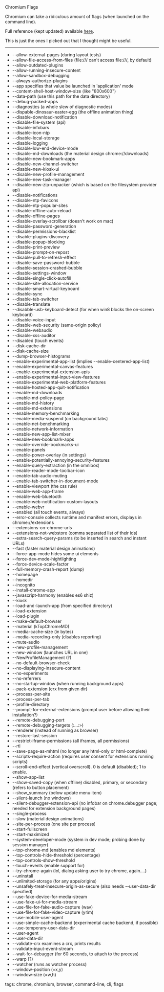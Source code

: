 Chromium Flags

Chromium can take a ridiculous amount of flags (when launched on the command line).

Full reference (kept updated) available [here](http://peter.sh/experiments/chromium-command-line-switches/).

This is just the ones I picked out that I thought might be useful.

--------

* --allow-external-pages (during layout tests)
* --allow-file-access-from-files (file:/// can't access file:///, by default)
* --allow-outdated-plugins
* --allow-running-insecure-content
* --allow-sandbox-debugging
* --always-authorize-plugins
* --app specifies that value be launched in 'application' mode
* --content-shell-host-window-size (like "800x600")
* --data-path (use this path for the data directory)
* --debug-packed-apps
* --diagnostics (a whole slew of diagnostic modes)
* --dispable-dinosaur-easter-egg (the offline animation thing)
* --disable-download-notification
* --disable-file-system (api)
* --disable-infobars
* --disable-icon-ntp
* --disable-local-storage
* --disable-logging
* --disable-low-end-device-mode
* --disable-md-downloads (the material design chrome://downloads)
* --disable-new-bookmark-apps
* --disable-new-channel-switcher
* --disable-new-kiosk-ui
* --disable-new-profile-management
* --disable-new-task-manager
* --disable-new-zip-unpacker (which is based on the filesystem provider api)
* --disable-notifications
* --disable-ntp-favicons
* --disable-ntp-popular-sites
* --disable-offline-auto-reload
* --disable-offline-pages
* --disable-overlay-scrollbar (doesn't work on mac)
* --disable-password-generation
* --disable-permissions-blacklist
* --disable-plugins-discovery
* --disable-popup-blocking
* --disable-print-preview
* --disable-prompt-on-repost
* --disable-pull-to-refresh-effect
* --disable-save-password-bubble
* --disable-session-crashed-bubble
* --disable-settings-window
* --disable-single-click-autofill
* --disable-site-allocation-service
* --disable-smart-virtual-keyboard
* --disable-sync
* --disable-tab-switcher
* --disable-translate
* --disabble-usb-keyboard-detect (for when win8 blocks the on-screen keyboard)
* --disable-voice-input
* --disable-web-security (same-origin policy)
* --disable-webaudio
* --disable-xss-auditor
* --disabled (touch events)
* --disk-cache-dir
* --disk-cache-size
* --dump-browser-histograms
* --enable-experimental-app-list (implies --enable-centered-app-list)
* --enable-experimental-canvas-features
* --enable-experimental-extension-apis
* --enable-experimental-input-view-features
* --enable-experimental-web-platform-features
* --enable-hosted-app-quit-notification
* --enable-md-downloads
* --enable-md-policy-page
* --enable-md-history
* --enable-md-extensions
* --enable-memory-benchmarking
* --enable-media-suspend (on background tabs)
* --enable-net-benchmarking
* --enable-network-information
* --enable-new-app-list-mixer
* --enable-new-bookmark-apps
* --enable-override-bookmarks-ui
* --enable-panels
* --enable-power-overlay (in settings)
* --enable-potentially-annoying-security-features
* --enable-query-extraction (in the omnibox)
* --enable-reader-mode-toolbar-icon
* --enable-tab-audio-muting
* --enable-tab-switcher-in-document-mode
* --enable-viewport (the css rule)
* --enable-web-app-frame
* --enable-web-bluetooth
* --enable-web-notification-custom-layouts
* --enable-webvr
* --enabled (all touch events, always)
* --error-console collects runtime and manifest errors, displays in chrome://extensions
* --extensions-on-chrome-urls
* --extensions-not-webstore (comma separated list of their ids)
* --extra-search-query-params (to be inserted in search and instant URLs)
* --fast (faster material design animations)
* --force-app-mode hides some ui elements
* --force-dev-mode-hightlighting
* --force-device-scale-factor
* --full-memory-crash-report (dump)
* --homepage
* --homedir
* --incognito
* --install-chrome-app
* --javascript-harmony (enables es6 shiz)
* --kiosk
* --load-and-launch-app (from specified directory)
* --load-extension
* --load-plugin
* --make-default-browser
* --material (kTopChromeMD)
* --media-cache-size (in bytes)
* --media-recording-only (disables reporting)
* --mute-audio
* --new-profile-management
* --new-window (launches URL in one)
* --NewProfileManagement (?)
* --no-default-browser-check
* --no-displaying-insecure-content
* --no-experiments
* --no-referrers
* --no-startup-window (when running background apps)
* --pack-extension (crx from given dir)
* --process-per-site
* --process-per-tab
* --profile-directory
* --prompt-for-external-extensions (prompt user before allowing their installation?)
* --remote-debugging-port
* --remote-debugging-targets (<host>:<port>...<host>:<port>>)
* --renderer (instead of running as browser)
* --restore-last-session
* --restrict-iframe-permissions (all iframes, all permissions)
* --rtl
* --save-page-as-mhtml (no longer any html-only or html-complete)
* --scripts-require-action (requires user consent for extensions running scripts)
* --scroll-end-effect (vertical overscroll). 0 is default (disabled); 1 to enable.
* --show-app-list
* --show-saved-copy (when offline) disabled, primary, or secondary (refers to button placement)
* --show_summary (below update menu item)
* --silent-launch (no windows)
* --silent-debugger-extension-api (no infobar on chrome.debugger page; needed for extension background pages)
* --single-process
* --slow (material design animations)
* --site-per-process (one site per process)
* --start-fullscreen
* --start-maximized
* --system-developer-mode (system in dev mode; probing done by session manager)
* --top-chrome-md (enables md elements)
* --top-controls-hide-threshold (percentage)
* --top-controls-show-threshold
* --touch-events (enable support for)
* --try-chrome-again (lol, dialog asking user to try chrome, again....)
* --uninstall
* --unlimited-storage (for any apps/origins)
* --unsafely-treat-insecure-origin-as-secure (also needs --user-data-dir specified)
* --use-fake-device-for-media-stream
* --use-fake-ui-for-media-stream
* --use-file-for-fake-audio-capture (wav)
* --use-file-for-fake-video-capture (y4m)
* --use-mobile-user-agent
* --use-simple-cache-backend (experimental cache backend, if possible)
* --use-temporary-user-data-dir
* --user-agent
* --user-data-dir
* --validate-crx examines a crx, prints results
* --validate-input-event-stream
* --wait-for-debugger (for 60 seconds, to attach to the process)
* --warp (?)
* --watcher (runs as watcher process)
* --window-position (=x,y)
* --window-size (=w,h)

tags: chrome, chromium, browser, command-line, cli, flags

